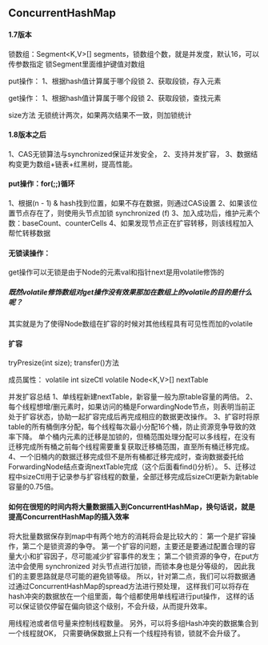 ## ConcurrentHashMap

#### 1.7版本
锁数组：Segment<K,V>[] segments，锁数组个数，就是并发度，默认16，可以传参数指定
锁Segment里面维护键值对数组

put操作：
1、根据hash值计算属于哪个段锁
2、获取段锁，存入元素

get操作：
1、根据hash值计算属于哪个段锁
2、获取段锁，查找元素

size方法
无锁统计两次，如果两次结果不一致，则加锁统计


#### 1.8版本之后
1、CAS无锁算法与synchronized保证并发安全，
2、支持并发扩容，
3、数据结构变更为数组+链表+红黑树，提高性能。

#### put操作：for(;;)循环
1、根据(n - 1) & hash找到位置，如果不存在数据，则通过CAS设置
2、如果该位置节点存在了，则使用头节点加锁 synchronized (f)
3、加入成功后，维护元素个数：baseCount、counterCells
4、如果发现节点正在扩容转移，则该线程加入帮忙转移数据


#### 无锁读操作：
get操作可以无锁是由于Node的元素val和指针next是用volatile修饰的

##### 既然volatile修饰数组对get操作没有效果那加在数组上的volatile的目的是什么呢？
其实就是为了使得Node数组在扩容的时候对其他线程具有可见性而加的volatile


#### 扩容
tryPresize(int size);
transfer()方法

成员属性：
volatile int sizeCtl
volatile Node<K,V>[] nextTable

并发扩容总结
1、单线程新建nextTable，新容量一般为原table容量的两倍。
2、每个线程想增/删元素时，如果访问的桶是ForwardingNode节点，则表明当前正处于扩容状态，协助一起扩容完成后再完成相应的数据更改操作。
3、扩容时将原table的所有桶倒序分配，每个线程每次最小分配16个桶，防止资源竞争导致的效率下降。
单个桶内元素的迁移是加锁的，但桶范围处理分配可以多线程，在没有迁移完成所有桶之前每个线程需要重复获取迁移桶范围，直至所有桶迁移完成。
4、一个旧桶内的数据迁移完成但不是所有桶都迁移完成时，查询数据委托给ForwardingNode结点查询nextTable完成（这个后面看find()分析）。
5、迁移过程中sizeCtl用于记录参与扩容线程的数量，全部迁移完成后sizeCtl更新为新table容量的0.75倍。



#### 如何在很短的时间内将大量数据插入到ConcurrentHashMap，换句话说，就是提高ConcurrentHashMap的插入效率

将大批量数据保存到map中有两个地方的消耗将会是比较大的：
第一个是扩容操作，第二个是锁资源的争夺。
第一个扩容的问题，主要还是要通过配置合理的容量大小和扩容因子，尽可能减少扩容事件的发生；
第二个锁资源的争夺，在put方法中会使用 synchronized 对头节点进行加锁，而锁本身也是分等级的，
因此我们的主要思路就是尽可能的避免锁等级。
所以，针对第二点，我们可以将数据通过通过ConcurrentHashMap的spread方法进行预处理，
这样我们可以将存在hash冲突的数据放在一个组里面，每个组都使用单线程进行put操作，
这样的话可以保证锁仅停留在偏向锁这个级别，不会升级，从而提升效率。

用线程池或者信号量来控制线程数量。
另外，可以将多组Hash冲突的数据集合到一个线程就OK，
只需要确保数据上只有一个线程持有锁，锁就不会升级了。

